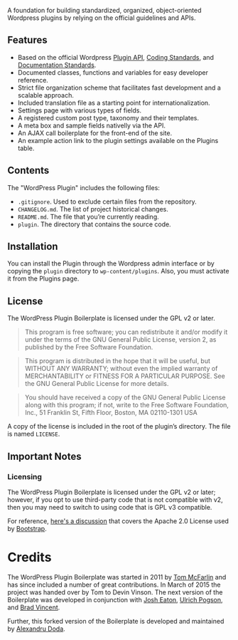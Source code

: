 A foundation for building standardized, organized, object-oriented Wordpress plugins by relying on the official guidelines and APIs.

## Features

* Based on the official Wordpress [Plugin API](http://codex.wordpress.org/Plugin_API), [Coding Standards](http://codex.wordpress.org/WordPress_Coding_Standards), and [Documentation Standards](https://make.wordpress.org/core/handbook/best-practices/inline-documentation-standards/php/).
* Documented classes, functions and variables for easy developer reference.
* Strict file organization scheme that facilitates fast development and a scalable approach.
* Included translation file as a starting point for internationalization.
* Settings page with various types of fields.
* A registered custom post type, taxonomy and their templates.
* A meta box and sample fields nativelly via the API.
* An AJAX call boilerplate for the front-end of the site.
* An example action link to the plugin settings available on the Plugins table.

## Contents

The "WordPress Plugin" includes the following files:

* `.gitignore`. Used to exclude certain files from the repository.
* `CHANGELOG.md`. The list of project historical changes.
* `README.md`. The file that you’re currently reading.
* `plugin`. The directory that contains the source code.

## Installation

You can install the Plugin through the Wordpress admin interface or by copying the `plugin` directory to `wp-content/plugins`. Also, you must activate it from the Plugins page.

## License

The WordPress Plugin Boilerplate is licensed under the GPL v2 or later.

> This program is free software; you can redistribute it and/or modify it under the terms of the GNU General Public License, version 2, as published by the Free Software Foundation.

> This program is distributed in the hope that it will be useful, but WITHOUT ANY WARRANTY; without even the implied warranty of MERCHANTABILITY or FITNESS FOR A PARTICULAR PURPOSE. See the GNU General Public License for more details.

> You should have received a copy of the GNU General Public License along with this program; if not, write to the Free Software Foundation, Inc., 51 Franklin St, Fifth Floor, Boston, MA 02110-1301 USA

A copy of the license is included in the root of the plugin’s directory. The file is named `LICENSE`.

## Important Notes

### Licensing

The WordPress Plugin Boilerplate is licensed under the GPL v2 or later; however, if you opt to use third-party code that is not compatible with v2, then you may need to switch to using code that is GPL v3 compatible.

For reference, [here's a discussion](http://make.wordpress.org/themes/2013/03/04/licensing-note-apache-and-gpl/) that covers the Apache 2.0 License used by [Bootstrap](http://twitter.github.io/bootstrap/).

# Credits

The WordPress Plugin Boilerplate was started in 2011 by [Tom McFarlin](http://twitter.com/tommcfarlin/) and has since included a number of great contributions. In March of 2015 the project was handed over by Tom to Devin Vinson. The next version of the Boilerplate was developed in conjunction with [Josh Eaton](https://twitter.com/jjeaton), [Ulrich Pogson](https://twitter.com/grapplerulrich), and [Brad Vincent](https://twitter.com/themergency).

Further, this forked version of the Boilerplate is developed and maintained by [Alexandru Doda](https://alexandru.co).
